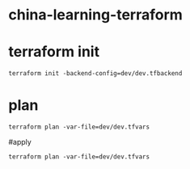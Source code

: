 # china-learning-terraform

# terraform init
```
terraform init -backend-config=dev/dev.tfbackend
```
# plan
```
terraform plan -var-file=dev/dev.tfvars
```
#apply
```
terraform plan -var-file=dev/dev.tfvars
```
